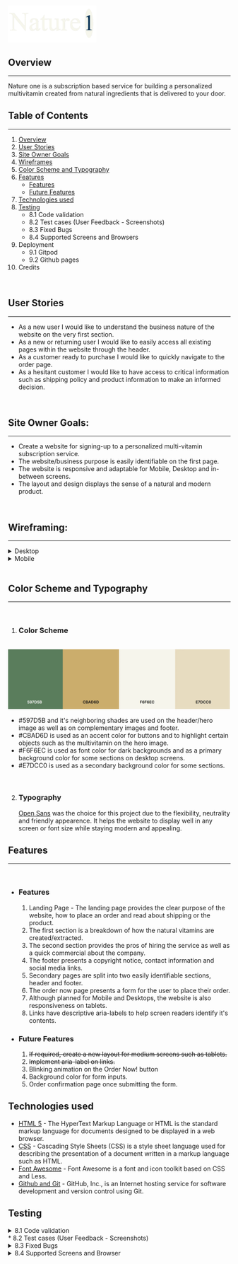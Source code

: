 <img src="assets/images/logo.png"
     alt="Nature 1 - Project Logo"
     width="200px" />

## Overview

---

Nature one is a subscription based service for building a personalized multivitamin created from natural ingredients that is delivered to your door.

## Table of Contents

---

1.  [Overview](https://github.com/luciotorelli/nature-one#overview)
2.  [User Stories](https://github.com/luciotorelli/nature-one#user-stories)
3.  [Site Owner Goals](https://github.com/luciotorelli/nature-one#site-owner-goals)
4.  [Wireframes](https://github.com/luciotorelli/nature-one#wireframing)
5.  [Color Scheme and Typography](https://github.com/luciotorelli/nature-one#color-scheme-and-typography)
6.  [Features](https://github.com/luciotorelli/nature-one#features)
    - [Features](https://github.com/luciotorelli/nature-one#features-1)
    - [Future Features](https://github.com/luciotorelli/nature-one#future-features)
7.  [Technologies used](https://github.com/luciotorelli/nature-one#technologies-used)
8.  [Testing](https://github.com/luciotorelli/nature-one#testing)
    - 8.1 Code validation
    - 8.2 Test cases (User Feedback - Screenshots)
    - 8.3 Fixed Bugs
    - 8.4 Supported Screens and Browsers
9.  Deployment
    - 9.1 Gitpod
    - 9.2 Github pages
10. Credits

<br>

## User Stories

---

- As a new user I would like to understand the business nature of the website on the very first section.
- As a new or returning user I would like to easily access all existing pages within the website through the header.
- As a customer ready to purchase I would like to quickly navigate to the order page.
- As a hesitant customer I would like to have access to critical information such as shipping policy and product information to make an informed decision.

<br>

## Site Owner Goals:

---

- Create a website for signing-up to a personalized multi-vitamin subscription service.
- The website/business purpose is easily identifiable on the first page.
- The website is responsive and adaptable for Mobile, Desktop and in-between screens.
- The layout and design displays the sense of a natural and modern product.

<br>

## Wireframing:

---

<details>
   <summary>Desktop</summary>
   
   *  <details>
         <summary>Home</summary>
            <img src="wireframing/desktop-home.png" alt="Wireframing for desktop home page" width="800px" />
      </details>

- <details>
     <summary>Order Now</summary>
        <img src="wireframing/desktop-ordernow.png" alt="Wireframing for desktop order now page" width="800px" />
  </details>

- <details>
     <summary>Shipping</summary>
        <img src="wireframing/desktop-shipping.png" alt="Wireframing for desktop shipping page" width="800px" />
  </details>

</details>

<details>
   <summary>Mobile</summary>
      
   *  <details>
         <summary>Home</summary>
            <img src="wireframing/mobile-home.png" alt="Wireframing for mobile home page" width="800px" />
      </details>

- <details>
     <summary>Order Now</summary>
        <img src="wireframing/mobile-ordernow.png" alt="Wireframing for mobile order now page" width="800px" />
  </details>

- <details>
           <summary>Shipping</summary>
              <img src="wireframing/mobile-shipping.png" alt="Wireframing for mobile shipping page" width="800px" />
        </details>
  </details>

<br>

## Color Scheme and Typography

---

<br>

1. ### Color Scheme
<br>
<img src="color-scheme/color-scheme.webp" alt="Color scheme" width="800px" />

- #597D5B and it's neighboring shades are used on the header/hero image as well as on complementary images and footer.
- #CBAD6D is used as an accent color for buttons and to highlight certain objects such as the multivitamin on the hero image.
- #F6F6EC is used as font color for dark backgrounds and as a primary background color for some sections on desktop screens.
- #E7DCC0 is used as a secondary background color for some sections.

<br>

2. ### Typography

   [Open Sans](https://fonts.google.com/specimen/Open+Sans) was the choice for this project due to the flexibility, neutrality and friendly appearence. It helps the website to display well in any screen or font size while staying modern and appealing.

## Features

---

<br>

- ### Features

  1.  Landing Page - The landing page provides the clear purpose of the website, how to place an order and read about shipping or the product.
  2.  The first section is a breakdown of how the natural vitamins are created/extracted.
  3.  The second section provides the pros of hiring the service as well as a quick commercial about the company.
  4.  The footer presents a copyright notice, contact information and social media links.
  5.  Secondary pages are split into two easily identifiable sections, header and footer.
  6.  The order now page presents a form for the user to place their order.
  7.  Although planned for Mobile and Desktops, the website is also responsiveness on tablets.
  8.  Links have descriptive aria-labels to help screen readers identify it's contents.

- ### Future Features
  1.  ~~If required, create a new layout for medium screens such as tablets.~~
  2.  ~~Implement aria-label on links.~~
  3.  Blinking animation on the Order Now! button
  4.  Background color for form inputs.
  5.  Order confirmation page once submitting the form.

## Technologies used

- [HTML 5](https://en.wikipedia.org/wiki/HTML5) - The HyperText Markup Language or HTML is the standard markup language for documents designed to be displayed in a web browser.
- [CSS](https://www.w3schools.com/css/) - Cascading Style Sheets (CSS) is a style sheet language used for describing the presentation of a document written in a markup language such as HTML.
- [Font Awesome](https://fontawesome.com/) - Font Awesome is a font and icon toolkit based on CSS and Less.
- [Github and Git](https://docs.github.com/en/get-started/using-git/about-git) - GitHub, Inc., is an Internet hosting service for software development and version control using Git.

## Testing

<details>
   <summary>8.1 Code validation</summary>
   <ul>
      <li>The code for all pages were tested against <a href="https://validator.w3.org/">W3C Markup validation service.</a></li>
      <li>The code for the CSS file was tested against <a href="https://jigsaw.w3.org/css-validator/">W3C CSS validation service.</a></li>
      <li>All files were tested during development using the <a href="https://github.com/streetsidesoftware/vscode-spell-checker">Spelling checker for Visual Studio Code extension.</a> </li>
   </ul>
</details>
* 8.2 Test cases (User Feedback - Screenshots)
<details>
   <summary>8.3 Fixed Bugs</summary>
   <ul>
         <li>Aug 31 - <a href="https://github.com/luciotorelli/nature-one/commit/a8605b283b748c63c944802ea18bc781b429bf08">Adjust logo margin to avoid overlapping</a>.</li>
         <li>Sep 1 - <a href="https://github.com/luciotorelli/nature-one/commit/0072131cb0349195b43b82d69a0dbd377ee05bee">Fix HTML link to Stylesheet</a></li>
         <li>Sep 1 - <a href="https://github.com/luciotorelli/nature-one/commit/b006a7533f3075dbdd950e91a3698897aa7fc4a7">Fix image URLs on HTML</a> </li>
         <li>Sep 1 - <a href="https://github.com/luciotorelli/nature-one/commit/f563e46e5634a016f1d9247ceb7e072392188c1c">Fix link to images on CSS</a></li>
         <li>Sep 23 - <a href="https://github.com/luciotorelli/nature-one/commit/8a8ad461e17fa1d0b87ddd03b87f517c3f68269e">Fix typo on CSS steps to order section</a></li>
         <li>Sep 23 - <a href="https://github.com/luciotorelli/nature-one/commit/6fa2beeb9d217df95af2c1b9a0eb95a586af9ef3">Fix inner-div on vitamin section pushing the text outside the parent element</a></li>
         <li>Sep 23 - <a href="https://github.com/luciotorelli/nature-one/commit/4d542feda10adc7e97627f22699857595229f197">Fix footer typo</a></li>
         <li>Sep 23 - <a href="https://github.com/luciotorelli/nature-one/commit/a3078129623305c5a2179dc8b1e9af6d8385c1f5">Fix reasons to choose us margin overlapping with footer</a></li>
         <li>Sep 24 - <a href="https://github.com/luciotorelli/nature-one/commit/b989802ecd2354adbec9a819d4052dc21853d6ce">Fix responsiveness on screens between 427px-540px</a></li>
         <li>Sep 28 - <a href="https://github.com/luciotorelli/nature-one/commit/e7758ab12e98248c0054295f2ed8e49d7b02b1c2">Fix rescaling of vitamin selection</a></li>
         <li>Oct 2 - <a href="https://github.com/luciotorelli/nature-one/commit/cb7ee953c6b688b5027a738fee7e43620e1bf295">Fix header backgroup overlap into vitamin section</a></li>
         <li>Oct 2 - <a href="https://github.com/luciotorelli/nature-one/commit/2f030dcb53dcc393b27a007f3b2c128c9aef1c28">Fix up to 425px screen how to order overlap</a></li>
         <li>Oct 3 - <a href="https://github.com/luciotorelli/nature-one/commit/5673fa87c402e55919f9f03db93f5a35a487b278">Fix responsive footer from 768px screens</a></li>
         <li>Oct 3 - <a href="https://github.com/luciotorelli/nature-one/commit/498d1bab5834858202184f9be1f608100b31ed41">Fix how to order section on screens up to 425px</a></li>
         <li>Oct 3 - <a href="https://github.com/luciotorelli/nature-one/commit/c3ce48c13a7aa6de0d5daa283c96b016443d1de3">Fix navbar overflow on screens up to 1024px</a></li>
         <li>Oct 3 - <a href="https://github.com/luciotorelli/nature-one/commit/2e6fe25107266b85f7ad5d59c267ebc07e46d0f1">Fix footer for 320px and 375px pages</a></li>
         <li>Oct 7 - <a href="https://github.com/luciotorelli/nature-one/commit/168e947f39a95b498f440ba6c08d8ebc426c283c">Fix shipping policy overlapping with scrollbar</a></li>
         <li>Oct 8 - <a href="https://github.com/luciotorelli/nature-one/commit/cac9d168e066a599804df3e25a82b7e791979f77">Fix misspelling on all files</a></li>
         <li>Oct 8 - <a href="https://github.com/luciotorelli/nature-one/commit/2e9d2765431a2b8310d2df873d639faceb791129">Fix logo proportion on up to 768px screens</a></li>
         <li>Oct 8 - <a href="https://github.com/luciotorelli/nature-one/commit/be3213ac86fc00c35a52f039768c67191e0736d8">Fix video source url</a></li>
         <li>Oct 8 - <a href="https://github.com/luciotorelli/nature-one/commit/3cd3aca646a7120a07a75f26d796440ab06a8831">Fix gap on footer at portrait mode on Ipad 12 pro screen sizes</a></li>
         <li>Oct 8 - <a href="https://github.com/luciotorelli/nature-one/commit/a586824f2de4d491a9b6d6e91025bc2d70393c53">Fix all errors displayed on w3c validator for HTML and CSS</a></li>
         <li>Oct 10 - <a href="https://github.com/luciotorelli/nature-one/commit/86cb2fd417b54306bec597af7ef53b7b2f96b406">Fix order now button on mobile from 768px screens</a></li>
         <li>Oct 10 - <a href="https://github.com/luciotorelli/nature-one/commit/7b039a24dec20f91b973d82e224e9963043f07e4">Fix scrollable image on Apple devices</a></li>
         <li>Oct 10 - <a href="https://github.com/luciotorelli/nature-one/commit/73e97c3bd34b39dcbf9cafa6a47d3e878fe67f03">Fix typo on index.html</a></li>
   </ul>
</details>

<details>
   <summary>8.4 Supported Screens and Browser</summary>
  
  - Screen sizes:
    - 320px — 480px: Mobile devices
    - 481px — 768px: Tablets
    - 769px — 1024px: Tablets and Laptops
    - 1025px — 1200px: Desktop and Large screens
    - 1201px and up: Large Screens
  - Browsers:
    - Chrome.
    - Firefox.
    - Safari.
    - Microsoft Edge.

</details>
